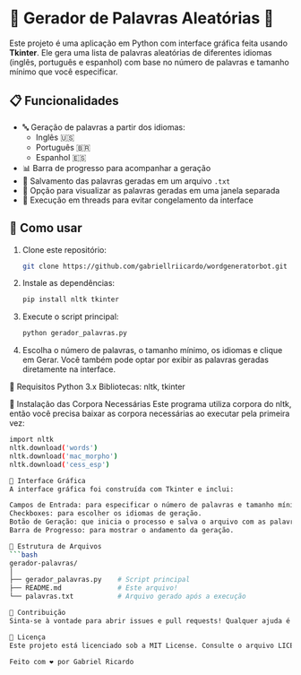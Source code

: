 # 🌟 Gerador de Palavras Aleatórias 🌟

Este projeto é uma aplicação em Python com interface gráfica feita usando **Tkinter**. Ele gera uma lista de palavras aleatórias de diferentes idiomas (inglês, português e espanhol) com base no número de palavras e tamanho mínimo que você especificar.

## 📋 Funcionalidades

- 🔤 Geração de palavras a partir dos idiomas:
  - Inglês 🇺🇸
  - Português 🇧🇷
  - Espanhol 🇪🇸
- 📊 Barra de progresso para acompanhar a geração
- 💾 Salvamento das palavras geradas em um arquivo `.txt`
- 👀 Opção para visualizar as palavras geradas em uma janela separada
- 🔀 Execução em threads para evitar congelamento da interface

## 🚀 Como usar

1. Clone este repositório:
   ```bash
   git clone https://github.com/gabriellriicardo/wordgeneratorbot.git

2. Instale as dependências:
   ```bash
   pip install nltk tkinter

3. Execute o script principal:
   ```bash
   python gerador_palavras.py

4. Escolha o número de palavras, o tamanho mínimo, os idiomas e clique em Gerar. Você também pode optar por exibir as palavras geradas diretamente na interface.

🔧 Requisitos
Python 3.x
Bibliotecas: nltk, tkinter

🔗 Instalação das Corpora Necessárias
Este programa utiliza corpora do nltk, então você precisa baixar as corpora necessárias ao executar pela primeira vez:
   ```bash
   import nltk
   nltk.download('words')
   nltk.download('mac_morpho')
   nltk.download('cess_esp')

🎨 Interface Gráfica
A interface gráfica foi construída com Tkinter e inclui:

Campos de Entrada: para especificar o número de palavras e tamanho mínimo.
Checkboxes: para escolher os idiomas de geração.
Botão de Geração: que inicia o processo e salva o arquivo com as palavras.
Barra de Progresso: para mostrar o andamento da geração.

📂 Estrutura de Arquivos
   ```bash
   gerador-palavras/
   │
   ├── gerador_palavras.py    # Script principal
   ├── README.md              # Este arquivo!
   └── palavras.txt           # Arquivo gerado após a execução

📝 Contribuição
Sinta-se à vontade para abrir issues e pull requests! Qualquer ajuda é bem-vinda. 🤝

📜 Licença
Este projeto está licenciado sob a MIT License. Consulte o arquivo LICENSE para mais informações.

Feito com ❤️ por Gabriel Ricardo
